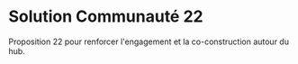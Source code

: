 # Solution Communauté 22

Proposition 22 pour renforcer l'engagement et la co-construction autour du hub.
